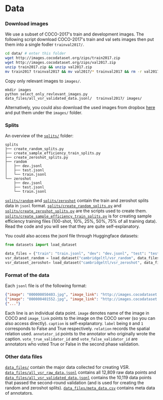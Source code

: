 # Data 

### Download images
We use a subset of COCO-2017's train and development images. The following script download COCO-2017's train and val sets images then put them into a single fodler `trainval2017/`.

```bash
cd data/ # enter this folder 
wget http://images.cocodataset.org/zips/train2017.zip
wget http://images.cocodataset.org/zips/val2017.zip
unzip train2017.zip && unzip val2017.zip
mv train2017 trainval2017 && mv val2017/* trainval2017 && rm -r val2017
```
Copy only relevant images to `images/`.
```
mkdir images
python select_only_revlevant_images.py data_files/all_vsr_validated_data.jsonl/  trainval2017/ images/
```

Alternatively, you could also download the used images from dropbox [here](https://www.dropbox.com/s/0s3bj25s62crjh2/vsr_images.zip?dl=0) and put them under the `images/` folder.

### Splits
An overview of the [`splits/`](https://github.com/cambridgeltl/visual-spatial-reasoning/tree/master/data/splits) folder:
```
splits
├── create_random_splits.py
├── create_sample_efficiency_train_splits.py
├── create_zeroshot_splits.py
├── random
│   ├── dev.jsonl
│   ├── test.jsonl
│   └── train.jsonl
└── zeroshot
    ├── dev.jsonl
    ├── test.jsonl
    └── train.jsonl
```

[`splits/random`](https://github.com/cambridgeltl/visual-spatial-reasoning/tree/master/data/splits/random) and [`splits/zeroshot`](https://github.com/cambridgeltl/visual-spatial-reasoning/tree/master/data/splits/zeroshot) contain the train and zeroshot splits data in `jsonl` format. [`splits/create_random_splits.py`](https://github.com/cambridgeltl/visual-spatial-reasoning/tree/master/data/splits/create_random_splits.py) and [`splits/create_zeroshot_splits.py`](https://github.com/cambridgeltl/visual-spatial-reasoning/tree/master/data/splits/create_zeroshot_splits.py) are the scripts used to create them. [`splits/create_sample_efficiency_train_splits.py`](https://github.com/cambridgeltl/visual-spatial-reasoning/tree/master/data/splits/create_sample_efficiency_train_splits.py) is for creating sample efficiency training files (100-shot, 10\%, 25\%, 50\%, 75\% of all training data). Read the code and you will see that they are quite self-explanatory.

You could also access the jsonl file through Huggingface datasets:
```python
from datasets import load_dataset

data_files = {"train": "train.jsonl", "dev": "dev.jsonl", "test": "test.jsonl"}
vsr_dataset_random = load_dataset("cambridgeltl/vsr_random", data_files=data_files)
vsr_dataset_zeroshot= load_dataset("cambridgeltl/vsr_zeroshot", data_files=data_files)
```

### Format of the data
Each `jsonl` file is of the following format:
```json
{"image": "000000050403.jpg", "image_link": "http://images.cocodataset.org/train2017/000000050403.jpg", "caption": "The teddy bear is in front of the person.", "label": 1, "relation": "in front of", "annotator_id": 31, "vote_true_validator_id": [2, 6], "vote_false_validator_id": []}
{"image": "000000401552.jpg", "image_link": "http://images.cocodataset.org/train2017/000000401552.jpg", "caption": "The umbrella is far away from the motorcycle.", "label": 0, "relation": "far away from", "annotator_id": 2, "vote_true_validator_id": [], "vote_false_validator_id": [2, 9, 1]}
{"..."}
```
Each line is an individual data point.
`image` denotes name of the image in COCO and `image_link` points to the image on the COCO server (so you can also access directly). `caption` is self-explanatory. `label` being `0` and `1` corresponds to False and True respectively. `relation` records the spatial relation used. `annotator_id` points to the annotator who originally wrote the caption. `vote_true_validator_id` and `vote_false_validator_id` are annotators who voted True or False in the second phase validation.

### Other data files
[`data_files/`](https://github.com/cambridgeltl/visual-spatial-reasoning/tree/master/data/data_files) contain the major data collected for creating VSR. [`data_files/all_vsr_raw_data.jsonl`](https://github.com/cambridgeltl/visual-spatial-reasoning/tree/master/data/data_files/all_vsr_raw_data.jsonl) contains all 12,809 raw data points and [`data_files/all_vsr_validated_data.jsonl`](https://github.com/cambridgeltl/visual-spatial-reasoning/tree/master/data/data_files/all_vsr_validated_data.jsonl) contains the 10,119 data points that passed the second-round validation (and is used for creating the random and zeroshot splits). [`data_files/meta_data.csv`](https://github.com/cambridgeltl/visual-spatial-reasoning/tree/master/data/data_files/meta_data.jsonl) contains meta data of annotators.

